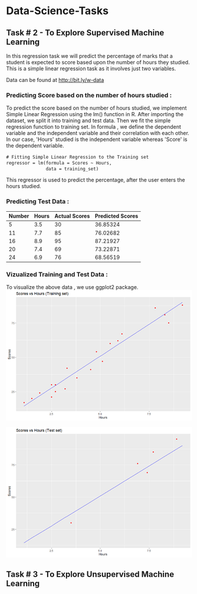 # Data-Science-Tasks

## Task # 2 - To Explore Supervised Machine Learning
In this regression task we will predict the percentage of marks that a student is expected to score based upon the number of hours they studied. This is a simple linear regression task as it involves just two variables.

Data can be found at http://bit.ly/w-data

### Predicting Score based on the number of hours studied :
To predict the score based on the number of hours studied, we implement Simple Linear Regression using the lm() function in R. After importing the dataset, we split it into training and test data. Then we fit the simple regression function to training set. In formula , we define the dependent variable and the independent variable and their correlation with each other. In our case, 'Hours' studied is the independent variable whereas 'Score' is the dependent variable. 
```
# Fitting Simple Linear Regression to the Training set
regressor = lm(formula = Scores ~ Hours,
               data = training_set)
```
This regressor is used to predict the percentage, after the user enters the hours studied.

### Predicting Test Data :
| Number | Hours | Actual Scores | Predicted Scores |
| ------------- | ------------- | ------------- | ------------- |
|  5 | 3.5 | 30  | 36.85324 |
| 11 | 7.7 | 85 | 76.02682 |
| 16 | 8.9 | 95 | 87.21927 |
| 20 | 7.4 | 69 | 73.22871 |
| 24 | 6.9 | 76 | 68.56519 |

### Vizualized Training and Test Data :
To visualize the above data , we use ggplot2 package.
![alt text](https://github.com/adiimated/Data-Science-Tasks/blob/master/Task%20%23%202%20-%20To%20Explore%20Supervised%20Machine%20Learning/SLR_Trainingplot.png)

![alt text](https://github.com/adiimated/Data-Science-Tasks/blob/master/Task%20%23%202%20-%20To%20Explore%20Supervised%20Machine%20Learning/SLR_Testingplot.png)

## Task # 3 - To Explore Unsupervised Machine Learning
